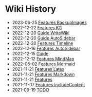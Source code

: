 # Wiki History

- 2023-06-25        [Features BackupImages](/0036_Features_BackupImages)
- 2022-12-22        [Features KG](/0035_Features_KG)
- 2022-12-20        [Guide WriteWiki](/0027_Guide_WriteWiki)
- 2022-12-20        [Guide AutoSidebar](/0026_Guide_AutoSidebar)
- 2022-12-20        [Features Timeline](/0034_Features_Timeline)
- 2022-12-16        [Features AutoSidebar](/0024_Features_AutoSidebar)
- 2022-12-15        [Guide](/0023_Guide)
- 2022-12-12        [Features MindMap](/0022_Features_MindMap)
- 2022-05-02        [Features Mermaid](/0020_Features_Mermaid)
- 2021-11-21        [Features Latex](/0018_Features_Latex)
- 2021-11-21        [Features Markdown](/0017_Features_Markdown)
- 2021-11-21        [Features](/0016_Features)
- 2021-11-07        [Features IncludeContent](/0013_Features_IncludeContent)
- 2021-09-19        [TODO](/0004_TODO)

